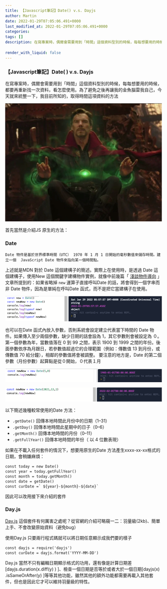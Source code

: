```yaml
---
title: 【Javascript筆記】Date() v.s. Dayjs
author: Martin
date: 2022-01-29T07:05:06.491+0000
last_modified_at: 2022-01-29T07:05:06.491+0000
categories: 
tags: []
description: 在寫專案時，偶爾會需要用到「時間」這個資料型別的時候，每每想要用的時候，都要再重新找一次資料，看怎麼使用。為了避免之後再讓我的金魚腦雷我自己，今天就來統整一下，我目前所知的，取得時間這項資料的方法

render_with_liquid: false
---
```


### 【Javascript筆記】Date\( \) v\.s\. Dayjs

在寫專案時，偶爾會需要用到「時間」這個資料型別的時候，每每想要用的時候，都要再重新找一次資料，看怎麼使用。為了避免之後再讓我的金魚腦雷我自己，今天就來統整一下，我目前所知的，取得時間這項資料的方法


![](/assets/de36df414831/1*6jYmNuuHiC9UYaNUolBeDQ.png)


首先當然是介紹JS 原生的方法：
### Date
```
Date 物件是基於世界標準時間（UTC） 1970 年 1 月 1 日開始的毫秒數值來儲存時間。建立一個  JavaScript Date 物件來指向某一個時間點。
```

上述就是MDN 對於 Date 這個建構子的簡述。實際上在使用時，是透過 Date 這個建構子，使用New 這個關鍵字建構物件實例，就像中前幾篇「 [淺談物件導向](https://medium.com/@martin87713/javascript筆記-淺談物件導向-db6b381ddb34?source=your_stories_page----------------------------------------) 」文章所提到的：如果省略掉 `new` 運算子直接呼叫Date 的話，將會得到一個字串而非 Date 物件，因為是單純在呼叫Date 函式，而不是把它當建構子在使用。


![](/assets/de36df414831/1*ALivfM7h98i7uNX3hiHkPg.png)


也可以在Date 函式內放入參數，否則系統會設定建立代表當下時間的 Date 物件。如果傳入至少兩個參數，缺少日期的話會設為 1，其它參數則會被設定為 ０。第一個參數為年，當數值落在 0 到 99 之間，表示 1900 到 1999 之間的年份。後面參數依序為月跟日，若參數值超過它的合理範圍（例如：傳數值 13 到月份，或傳數值 70 給分鐘），相鄰的參數值將會被調整。
要注意的地方是，Date 的第二個參數（月份參數）起算點是從０開始，０代表１月


![](/assets/de36df414831/1*DQ2_GGg6xjU9PYY-B_yGJg.png)



![](/assets/de36df414831/1*8OZyXqXFtzepovukLNUtTQ.png)


以下簡述幾種較常使用的Date 方法：
- `.getDate()` 回傳本地時間此月份中的日期（1–31）
- `.getDay()` 回傳本地時間此星期中的日子（0–6）
- `.getMonth()` 回傳本地時間的月份（0–11）
- `.getFullYear()` 回傳本地時間的年份（ 以 4 位數表現）


如果在不載入任何套件的情況下，想要用原生的Date 方法產生xxxx\-xx\-xx格式的日期，會稍嫌麻煩：
```
const today = new Date()
const year = today.getFullYear()
const month = today.getMonth()
const date = getDate()
const curDate =` ${year}-${month}-${date}`
```

因此可以改用接下來介紹的套件
### Day\.js

[Day\.js](https://day.js.org) 這個套件有何厲害之處呢？從官網的介紹可略窺一二：羽量級\(2kb\)、簡單上手、不會改變原始資料（避免bug）

使用Day\.js 只要兩行程式碼就可以將日期任意顯示成我們要的樣子
```
const dayjs = require('dayjs') 
const curDate = dayjs.format('YYYY-MM-DD')
```

Day\.js 當然不只有編輯日期顯示格式的功用，還有像是計算日期差\[dayjs\.duration\(x\.diff\(y\) \) \]、檢查一個日期是否等於或者大於一個日期\[dayjs\(x\) \.isSameOrAfter\(y\) \]等等其他功能，雖然其他的額外功能都需要再載入其他套件，但也是因此它才可以維持羽量級的特性。




